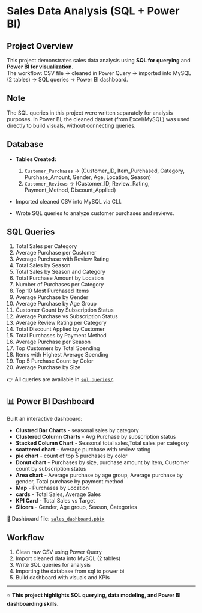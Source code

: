 # Sales Data Analysis (SQL + Power BI)

## Project Overview
This project demonstrates sales data analysis using **SQL for querying** 
and **Power BI for visualization**.  
The workflow: CSV file → cleaned in Power Query → imported into MySQL (2 tables) → SQL queries → Power BI dashboard.

## Note
The SQL queries in this project were written separately for analysis purposes. In Power BI, the cleaned dataset (from Excel/MySQL) was used directly to build visuals, without connecting queries.

## Database
- **Tables Created:**
  1. `Customer_Purchases` → (Customer_ID, Item_Purchased, Category, Purchase_Amount, Gender, Age, Location, Season)
  2. `Customer_Reviews` → (Customer_ID, Review_Rating, Payment_Method, Discount_Applied)

- Imported cleaned CSV into MySQL via CLI.  
- Wrote SQL queries to analyze customer purchases and reviews.

## SQL Queries
1. Total Sales per Category
2. Average Purchase per Customer
3. Average Purchase with Review Rating
4. Total Sales by Season
5. Total Sales by Season and Category
6. Total Purchase Amount by Location
7. Number of Purchases per Category
8. Top 10 Most Purchased Items
9. Average Purchase by Gender
10. Average Purchase by Age Group
11. Customer Count by Subscription Status
12. Average Purchase vs Subscription Status
13. Average Review Rating per Category
14. Total Discount Applied by Customer
15. Total Purchases by Payment Method
16. Average Purchase per Season
17. Top Customers by Total Spending
18. Items with Highest Average Spending
19. Top 5 Purchase Count by Color
20. Average Purchase by Size

👉 All queries are available in [`sql_queries/`](./sql_queries).

## 📊 Power BI Dashboard
Built an interactive dashboard:
- **Clustred Bar Charts** - seasonal sales by category  
- **Clustered Column Charts** - Avg Purchase by subscription status 
- **Stacked Column Chart** - Seasonal total sales,Total sales per category
- **scattered chart** - Average purchase with review rating
- **pie chart** - count of top 5 purchases by color
- **Donut chart** - Purchases by size, purchase amount by item, Customer count by subscription status
- **Area chart** - Average purchase by age group, Average purchase by gender, Total purchase by payment method  
- **Map** - Purchases by Location
- **cards** - Total Sales, Average Sales  
- **KPI Card** - Total Sales vs Target
- **Slicers** - Gender, Age group, Season, Categories  

📂 Dashboard file: [`sales_dashboard.pbix`](./powerbi_dashboard/sales_dashboard.pbix)

## Workflow
1. Clean raw CSV using Power Query  
2. Import cleaned data into MySQL (2 tables)  
3. Write SQL queries for analysis  
4. Importing the database from sql to power bi 
5. Build dashboard with visuals and KPIs  

---
⭐ **This project highlights SQL querying, data modeling, and Power BI dashboarding skills.**
